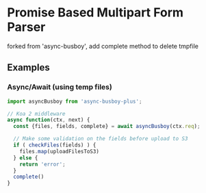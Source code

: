 # Promise Based Multipart Form Parser

forked from 'async-busboy', add complete method to delete tmpfile

## Examples

### Async/Await (using temp files)
```js
import asyncBusboy from 'async-busboy-plus';

// Koa 2 middleware
async function(ctx, next) {
  const {files, fields, complete} = await asyncBusboy(ctx.req);

  // Make some validation on the fields before upload to S3
  if ( checkFiles(fields) ) {
    files.map(uploadFilesToS3)
  } else {
    return 'error';
  }
  complete()
}
```

